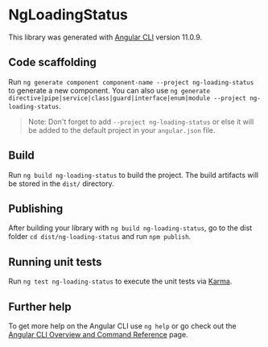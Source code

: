 # NgLoadingStatus

This library was generated with [Angular CLI](https://github.com/angular/angular-cli) version 11.0.9.

## Code scaffolding

Run `ng generate component component-name --project ng-loading-status` to generate a new component. You can also use `ng generate directive|pipe|service|class|guard|interface|enum|module --project ng-loading-status`.
> Note: Don't forget to add `--project ng-loading-status` or else it will be added to the default project in your `angular.json` file. 

## Build

Run `ng build ng-loading-status` to build the project. The build artifacts will be stored in the `dist/` directory.

## Publishing

After building your library with `ng build ng-loading-status`, go to the dist folder `cd dist/ng-loading-status` and run `npm publish`.

## Running unit tests

Run `ng test ng-loading-status` to execute the unit tests via [Karma](https://karma-runner.github.io).

## Further help

To get more help on the Angular CLI use `ng help` or go check out the [Angular CLI Overview and Command Reference](https://angular.io/cli) page.
